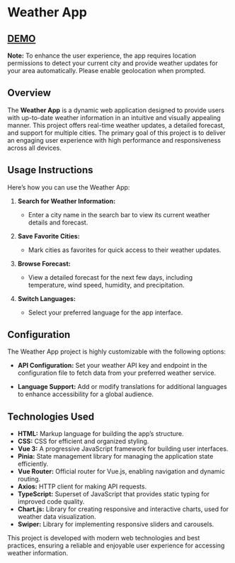 # Weather App

## [DEMO](https://ihor-prodan.github.io/Weather_App/)

**Note:** To enhance the user experience, the app requires location permissions to detect your current city and provide weather updates for your area automatically. Please enable geolocation when prompted.

## Overview
The **Weather App** is a dynamic web application designed to provide users with up-to-date weather information in an intuitive and visually appealing manner. This project offers real-time weather updates, a detailed forecast, and support for multiple cities. The primary goal of this project is to deliver an engaging user experience with high performance and responsiveness across all devices.

## Usage Instructions
Here’s how you can use the Weather App:

1. **Search for Weather Information:**
   - Enter a city name in the search bar to view its current weather details and forecast.

2. **Save Favorite Cities:**
   - Mark cities as favorites for quick access to their weather updates.

3. **Browse Forecast:**
   - View a detailed forecast for the next few days, including temperature, wind speed, humidity, and precipitation.

4. **Switch Languages:**
   - Select your preferred language for the app interface.

## Configuration
The Weather App project is highly customizable with the following options:

- **API Configuration:**
  Set your weather API key and endpoint in the configuration file to fetch data from your preferred weather service.

- **Language Support:**
  Add or modify translations for additional languages to enhance accessibility for a global audience.

## Technologies Used
- **HTML:** Markup language for building the app’s structure.
- **CSS:** CSS for efficient and organized styling.
- **Vue 3:** A progressive JavaScript framework for building user interfaces.
- **Pinia:** State management library for managing the application state efficiently.
- **Vue Router:** Official router for Vue.js, enabling navigation and dynamic routing.
- **Axios:** HTTP client for making API requests.
- **TypeScript:** Superset of JavaScript that provides static typing for improved code quality.
- **Chart.js:** Library for creating responsive and interactive charts, used for weather data visualization.
- **Swiper:** Library for implementing responsive sliders and carousels.

This project is developed with modern web technologies and best practices, ensuring a reliable and enjoyable user experience for accessing weather information.
